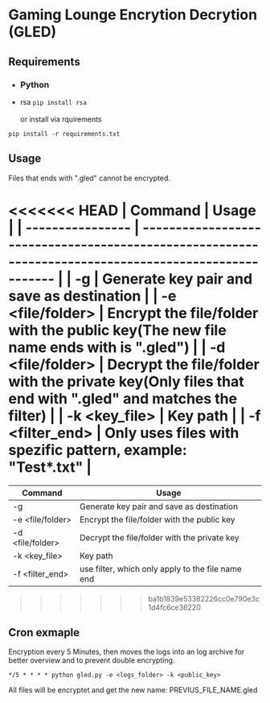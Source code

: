 # Gaming Lounge Encrytion Decrytion (GLED)

## Requirements

- ### Python
- rsa `pip install rsa`<br><br>
  or install via rquirements

```
pip install -r requirements.txt
```

## Usage

Files that ends with ".gled" cannot be encrypted.

<<<<<<< HEAD
| Command          | Usage                                                                                                 |
| ---------------- | ----------------------------------------------------------------------------------------------------- |
| -g <destination> | Generate key pair and save as destination                                                             |
| -e <file/folder> | Encrypt the file/folder with the public key(The new file name ends with is ".gled")                   |
| -d <file/folder> | Decrypt the file/folder with the private key(Only files that end with ".gled" and matches the filter) |
| -k <key_file>    | Key path                                                                                              |
| -f <filter_end>  | Only uses files with spezific pattern, example: "Test\*.txt"                                          |
=======
| Command          | Usage                                             |
| ---------------- | ------------------------------------------------- |
| -g <destination> | Generate key pair and save as destination         |
| -e <file/folder> | Encrypt the file/folder with the public key       |
| -d <file/folder> | Decrypt the file/folder with the private key      |
| -k <key_file>    | Key path                                          |
| -f <filter_end>  | use filter, which only apply to the file name end |
>>>>>>> ba1b1839e53382226cc0e790e3c1d4fc6ce36220

## Cron exmaple

Encryption every 5 Minutes, then moves the logs into an log archive for better overview and to prevent double encrypting.

```
*/5 * * * * python gled.py -e <logs_folder> -k <public_key>
```

All files will be encryptet and get the new name: PREVIUS_FILE_NAME.gled
